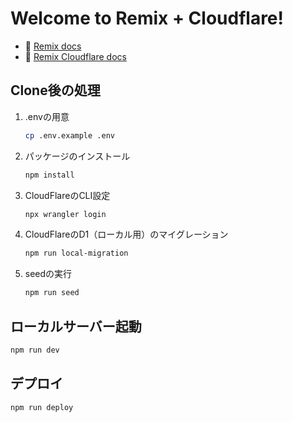 # Welcome to Remix + Cloudflare!

- 📖 [Remix docs](https://remix.run/docs)
- 📖 [Remix Cloudflare docs](https://remix.run/guides/vite#cloudflare)

## Clone後の処理

1. .envの用意

    ```sh
    cp .env.example .env
    ```

1. パッケージのインストール

    ```sh
    npm install
    ```

1. CloudFlareのCLI設定

    ```sh
    npx wrangler login
    ```

1. CloudFlareのD1（ローカル用）のマイグレーション

    ```sh
    npm run local-migration
    ```

1. seedの実行

    ```sh
    npm run seed
    ```

## ローカルサーバー起動

```sh
npm run dev
```

## デプロイ

```sh
npm run deploy
```
